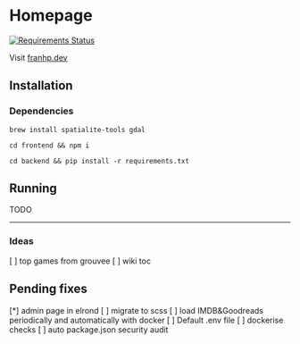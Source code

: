 # Homepage

[![Requirements Status](https://requires.io/github/franhp/homepage/requirements.svg?branch=develop)](https://requires.io/github/franhp/homepage/requirements/?branch=develop)

Visit [franhp.dev](https://franhp.dev)

## Installation

### Dependencies

```
brew install spatialite-tools gdal
```

```
cd frontend && npm i
```

```
cd backend && pip install -r requirements.txt
```

## Running

TODO

---

### Ideas

[ ] top games from grouvee
[ ] wiki toc

## Pending fixes

[*] admin page in elrond
[ ] migrate to scss
[ ] load IMDB&Goodreads periodically and automatically with docker
[ ] Default .env file
[ ] dockerise checks
[ ] auto package.json security audit
